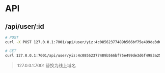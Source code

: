 # API

## /api/user/:id

```sh
# POST
curl -X POST 127.0.0.1:7001/api/user/yiz:4c08562377489b566bf75e499de3d6f4983a2571f353552180f1d55867119307  -H 'Content-Type: application/json' -d '{"name":"ljw", "gender":"0"}'

# GET
curl 127.0.0.1:7001/api/user/yiz:4c08562377489b566bf75e499de3d6f4983a2571f353552180f1d55867119307
```

> 127.0.0.1:7001 替换为线上域名
